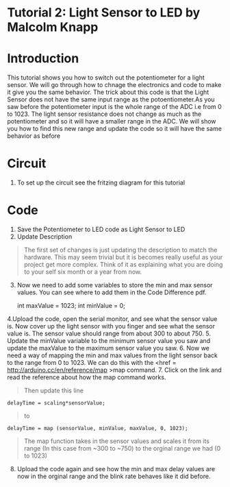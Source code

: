 Tutorial 2: Light Sensor to LED by Malcolm Knapp
===========

# Introduction
This tutorial shows you how to switch out the potentiometer for a light sensor. We will go through how to chnage the electronics and code to make it give you the same behavior. The trick about this code is that the Light Sensor does not have the same input range as the potoentiometer.As you saw before the potentiometer input is the whole range of the ADC i.e from 0 to 1023. The light sensor resistance does not change as much as the potentiometer and so it will have a smaller range in the ADC. We will show you how to find this new range and update the code so it will have the same behavior as before 

# Circuit
1. To set up the circuit see the fritzing diagram for this tutorial

# Code
1. Save the Potentiometer to LED code as Light Sensor to LED
2. Update Description
> The first set of changes is just updating the description to match the hardware. This may seem trivial but it is becomes really useful as your project get more complex. Think of it as explaining what you are doing to your self six month or a year from now. 
3. Now we need to add some variables to store the min and max sensor values. You can see where to add them in the Code Difference pdf. 

	int maxValue = 1023;
	int minValue = 0;

4.Upload the code, open the serial monitor, and see what the sensor value is. Now cover up the light sensor with you finger and see what the sensor value is. The sensor value should range from about 300 to about 750. 
5. Update the minValue variable to the minimum sensor value you saw and update the maxValue to the maximum sensor value you saw. 
6. Now we need a way of mapping the min and max values from the light sensor back to the range from 0 to 1023. We can do this with the <href = http://arduino.cc/en/reference/map >map</href> command. 
7. Click on the link and read the reference about how the map command works. 
> Then update this line 

	delayTime = scaling*sensorValue;

> to 

	delayTime = map (sensorValue, minValue, maxValue, 0, 1023);

> The map function takes in the sensor values and scales it from its range (In this case from ~300 to ~750) to the orginal range we had (0 to 1023)
8. Upload the code again and see how the min and max delay values are now in the orginal range and the blink rate behaves like it did before. 




